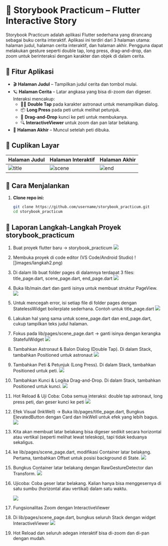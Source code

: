 # 📘 Storybook Practicum – Flutter Interactive Story

Storybook Practicum adalah aplikasi Flutter sederhana yang dirancang sebagai buku cerita interaktif. Aplikasi ini terdiri dari 3 halaman utama: halaman judul, halaman cerita interaktif, dan halaman akhir. Pengguna dapat melakukan gesture seperti double tap, long press, drag-and-drop, dan zoom untuk berinteraksi dengan karakter dan objek di dalam cerita.

## 🧩 Fitur Aplikasi

- 🎬 **Halaman Judul** – Tampilkan judul cerita dan tombol mulai.
- 🪐 **Halaman Cerita** – Latar angkasa yang bisa di-zoom dan digeser. Interaksi mencakup:
  - 👩‍🚀 **Double Tap** pada karakter astronaut untuk menampilkan dialog.
  - 📦 **Long Press** pada peti untuk melihat petunjuk.
  - 🔑 **Drag-and-Drop** kunci ke peti untuk membukanya.
  - 🔍 **InteractiveViewer** untuk zoom dan pan latar belakang.
- 🎉 **Halaman Akhir** – Muncul setelah peti dibuka.

## 📸 Cuplikan Layar

| Halaman Judul                     | Halaman Interaktif                | Halaman Akhir                   |
| --------------------------------- | --------------------------------- | ------------------------------- |
| ![title](images/Screenshot_1.png) | ![scene](images/Screenshot_2.png) | ![end](images/Screenshot_3.png) |


## 🚀 Cara Menjalankan

1. **Clone repo ini:**

   ```bash
   git clone https://github.com/username/storybook_practicum.git
   cd storybook_practicum
   ```

## 📘 Laporan Langkah-Langkah Proyek storybook_practicum

1.	Buat proyek flutter baru → storybook_practicum
    ![](images/langkah1.png)
2.	Membuka proyek di code editor (VS Code/Android Studio)
    ![]images/langkah2.png)
3.	Di dalam lib buat folder pages di dalamnya terdapat 3 files: title_page.dart, scene_page.dart, end_page.dart
    ![](images/langkah3.png)
4.	Buka lib/main.dart dan ganti isinya untuk membuat struktur PageView.
    ![](images/langkah4.png)
5.	Untuk mencegah error, isi setiap file di folder pages dengan StatelessWidget boilerplate sederhana. Contoh untuk title_page.dart
    ![](images/langkah5.png)
6.	Lakukan hal yang sama untuk scene_page.dart dan end_page.dart, cukup tampilkan teks judul halaman.
7.	Fokus pada lib/pages/scene_page.dart → ganti isinya dengan kerangka StatefulWidget
    ![](images/langkah7.png)
8.	Tambahkan Astronaut & Balon Dialog (Double Tap). Di dalam Stack, tambahkan Positioned untuk astronaut
    ![](images/langkah8.png)
9.	Tambahkan Peti & Petunjuk (Long Press). Di dalam Stack, tambahkan Positioned untuk peti.
    ![](images/langkah9.png)
10.	Tambahkan Kunci & Logika Drag-and-Drop. Di dalam Stack, tambahkan Positioned untuk kunci.
    ![](images/langkah10.png)
11.	Hot Reload & Uji Coba: Coba semua interaksi: double tap astronaut, long press peti, dan geser kunci ke peti
    ![](images/langkah11.png)
12.	Efek Visual (InkWell) → Buka lib/pages/title_page.dart, Bungkus ElevatedButton dengan Card dan InkWell untuk efek yang lebih bagus.
    ![](images/langkah12.png)
13. Kita akan membuat latar belakang bisa digeser sedikit secara horizontal atau vertikal (seperti melihat lewat teleskop), tapi tidak keduanya sekaligus.
14.	ke lib/pages/scene_page.dart, modifikasi Container latar belakang. Pertama, tambahkan Offset untuk posisi background di State.
    ![](images/langkah14.png)
15.	Bungkus Container latar belakang dengan RawGestureDetector dan Transform.
    ![](images/langkah15.png)
16.	Ujicoba: Coba geser latar belakang. Kalian hanya bisa menggesernya di satu sumbu (horizontal atau vertikal) dalam satu waktu.

   	![](images/langkah16.png)
18.	Fungsionalitas Zoom dengan InteractiveViewer
19.	Di lib/pages/scene_page.dart, bungkus seluruh Stack dengan widget InteractiveViewer
    ![](images/langkah18.png)
20.	Hot Reload dan seluruh adegan interaktif bisa di-zoom dan di-pan dengan mudah.

